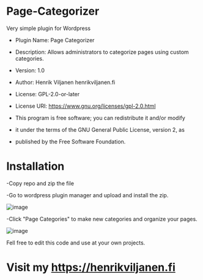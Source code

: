 # Page-Categorizer
Very simple plugin for Wordpress


 * Plugin Name: Page Categorizer
 * Description: Allows administrators to categorize pages using custom categories.
 * Version: 1.0
 * Author: Henrik Viljanen henrikviljanen.fi
 * License: GPL-2.0-or-later
 * License URI: https://www.gnu.org/licenses/gpl-2.0.html
 
 * This program is free software; you can redistribute it and/or modify
 * it under the terms of the GNU General Public License, version 2, as
 * published by the Free Software Foundation.

 
 # Installation
 -Copy repo and zip the file
 
 -Go to wordpress plugin manager and upload and install the zip.
 
 
![image](https://github.com/Es-Esa/Page-Categorizer/assets/74989195/fc98eeeb-2720-4569-b507-55a0dcaecbeb)

-Click "Page Categories" to make new categories and organize your pages.

![image](https://github.com/Es-Esa/Page-Categorizer/assets/74989195/53850025-6162-4ccf-bcf9-1e4b1f89f296)

Fell free to edit this code and use at your own projects.
# Visit my https://henrikviljanen.fi
